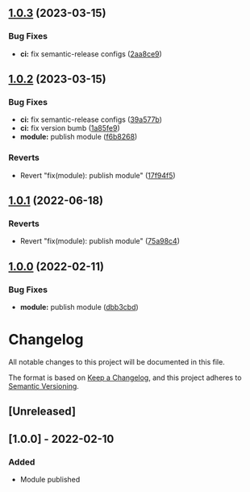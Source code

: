 ## [1.0.3](https://github.com/eduzuchetti/terraform-aws-cloudfront/compare/1.0.2...1.0.3) (2023-03-15)


### Bug Fixes

* **ci:** fix semantic-release configs ([2aa8ce9](https://github.com/eduzuchetti/terraform-aws-cloudfront/commit/2aa8ce99bdc373450318ce6716703190cdab789b))

## [1.0.2](https://github.com/eduzuchetti/terraform-aws-cloudfront/compare/1.0.1...1.0.2) (2023-03-15)


### Bug Fixes

* **ci:** fix semantic-release configs ([39a577b](https://github.com/eduzuchetti/terraform-aws-cloudfront/commit/39a577bf33a49ce6085c836a462b2184a390a806))
* **ci:** fix version bumb ([1a85fe9](https://github.com/eduzuchetti/terraform-aws-cloudfront/commit/1a85fe90335b4509cc89767239229e114978f655))
* **module:** publish module ([f6b8268](https://github.com/eduzuchetti/terraform-aws-cloudfront/commit/f6b8268621ad2f509ef064bde9ca16b2729cb03b))


### Reverts

* Revert "fix(module): publish module" ([17f94f5](https://github.com/eduzuchetti/terraform-aws-cloudfront/commit/17f94f5faf55f3e41fa6c1f74032b19357677c74))

## [1.0.1](https://gitlab.com/ezuchetti/terraform-aws-cloudfront/compare/1.0.0...1.0.1) (2022-06-18)


### Reverts

* Revert "fix(module): publish module" ([75a98c4](https://gitlab.com/ezuchetti/terraform-aws-cloudfront/commit/75a98c4273f0dfcda09a2dfe1f20e72f6f953a5d))

## [1.0.0](https://gitlab.com/ezuchetti/terraform-aws-cloudfront/compare/...1.0.0) (2022-02-11)


### Bug Fixes

* **module:** publish module ([dbb3cbd](https://gitlab.com/ezuchetti/terraform-aws-cloudfront/commit/dbb3cbda631296ece796203a3ca9f7024c9a61a3))

# Changelog
All notable changes to this project will be documented in this file.

The format is based on [Keep a Changelog](https://keepachangelog.com/en/1.0.0/),
and this project adheres to [Semantic Versioning](https://semver.org/spec/v2.0.0.html).

## [Unreleased]

## [1.0.0] - 2022-02-10
### Added
- Module published
